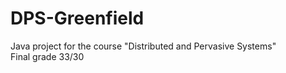 # DPS-Greenfield
Java project for the course "Distributed and Pervasive Systems" <br>
Final grade 33/30
 
